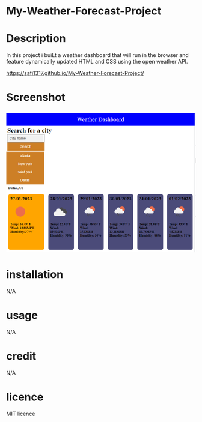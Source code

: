 # My-Weather-Forecast-Project

# Description

In this project i buiLt a weather dashboard that will run in the browser and feature dynamically updated HTML and CSS using the open weather API.

https://safi1317.github.io/My-Weather-Forecast-Project/

# Screenshot

![screenshot of Portfolio](.\asset\weatherimage.png)

# installation

N/A

# usage

N/A

# credit

N/A

# licence

MIT licence
